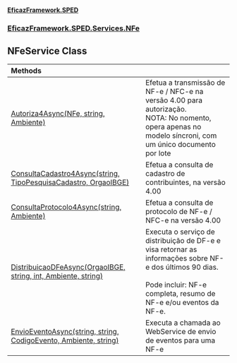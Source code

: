 #### [EficazFramework.SPED](EficazFrameworkSPED.md 'EficazFramework SPED')
### [EficazFramework.SPED.Services.NFe](EficazFramework.SPED.Services.NFe.md 'EficazFramework.SPED.Services.NFe')

## NFeService Class

| Methods | |
| :--- | :--- |
| [Autoriza4Async(NFe, string, Ambiente)](EficazFramework.SPED.Services.NFe/NFeService/Autoriza4Async(NFe,string,Ambiente).md 'EficazFramework.SPED.Services.NFe.NFeService.Autoriza4Async(EficazFramework.SPED.Schemas.NFe.NFe, string, EficazFramework.SPED.Schemas.NFe.Ambiente)') | Efetua a transmissão de NF-e / NFC-e na versão 4.00 para autorização.<br/>NOTA: No nomento, opera apenas no modelo síncroni, com um único documento por lote |
| [ConsultaCadastro4Async(string, TipoPesquisaCadastro, OrgaoIBGE)](EficazFramework.SPED.Services.NFe/NFeService/ConsultaCadastro4Async(string,TipoPesquisaCadastro,OrgaoIBGE).md 'EficazFramework.SPED.Services.NFe.NFeService.ConsultaCadastro4Async(string, EficazFramework.SPED.Schemas.NFe.TipoPesquisaCadastro, EficazFramework.SPED.Schemas.NFe.OrgaoIBGE)') | Efetua a consulta de cadastro de contribuintes, na versão 4.00 |
| [ConsultaProtocolo4Async(string, Ambiente)](EficazFramework.SPED.Services.NFe/NFeService/ConsultaProtocolo4Async(string,Ambiente).md 'EficazFramework.SPED.Services.NFe.NFeService.ConsultaProtocolo4Async(string, EficazFramework.SPED.Schemas.NFe.Ambiente)') | Efetua a consulta de protocolo de NF-e / NFC-e na versão 4.00 |
| [DistribuicaoDFeAsync(OrgaoIBGE, string, int, Ambiente, string)](EficazFramework.SPED.Services.NFe/NFeService/DistribuicaoDFeAsync(OrgaoIBGE,string,int,Ambiente,string).md 'EficazFramework.SPED.Services.NFe.NFeService.DistribuicaoDFeAsync(EficazFramework.SPED.Schemas.NFe.OrgaoIBGE, string, int, EficazFramework.SPED.Schemas.NFe.Ambiente, string)') | Executa o serviço de distribuição de DF-e e visa retornar as informações sobre NF-e dos últimos 90 dias. <br/><br/>Pode incluir: NF-e completa, resumo de NF-e e/ou eventos da NF-e. |
| [EnvioEventoAsync(string, string, CodigoEvento, Ambiente, string)](EficazFramework.SPED.Services.NFe/NFeService/EnvioEventoAsync(string,string,CodigoEvento,Ambiente,string).md 'EficazFramework.SPED.Services.NFe.NFeService.EnvioEventoAsync(string, string, EficazFramework.SPED.Schemas.NFe.CodigoEvento, EficazFramework.SPED.Schemas.NFe.Ambiente, string)') | Executa a chamada ao WebService de envio de eventos para uma NF-e |
